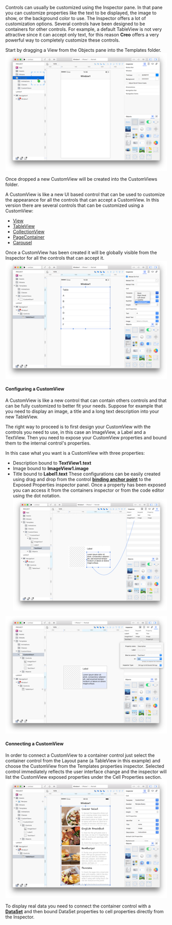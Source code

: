 Controls can usually be customized using the Inspector pane. In that pane you can customize properties like the text to be displayed, the image to show, or the background color to use. The Inspector offers a lot of customization options. Several controls have been designed to be containers for other controls. For example, a default TableView is not very attractive since it can accept only text, for this reason **Creo** offers a very powerful way to completely customize these controls.




Start by dragging a View from the Objects pane into the Templates folder.
![Creo](../images/creo/controls-customization.png)

Once dropped a new CustomView will be created into the CustomViews folder.

A CustomView is like a new UI based control that can be used to customize the appearance for all the controls that can accept a CustomView. In this version there are several controls that can be customized using a CustomView:
* [View](../classes/View.html)
* [TableView](../classes/TableView.html)
* [CollectionView](../classes/CollectionView.html)
* [PageContainer](../classes/PageContainer.html)
* [Carousel](../classes/Carousel.html)


Once a CustomView has been created it will be globally visible from the Inspector for all the controls that can accept it.
![Creo](../images/creo/controls-customization-2.png)

#### Configuring a CustomView
A CustomView is like a new control that can contain others controls and that can be fully customized to better fit your needs. Suppose for example that you need to display an image, a title and a long text description into your new TableView.


The right way to proceed is to first design your CustomView with the controls you need to use, in this case an ImageView, a Label and a TextView.
Then you need to expose your CustomView properties and bound them to the internal control's properties.

In this case what you want is a CustomView with three properties:
* Description bound to **TextView1.text**
* Image bound to **ImageView1.image**
* Title bound to **Label1.text**
These configurations can be easily created using drag and drop from the control **[binding anchor point](bindings.html)** to the Exposed Properties inspector panel.
Once a property has been exposed you can access it from the containers inspector or from the code editor using the dot notation.
![Creo](../images/creo/controls-customization-3.png)

![Creo](../images/creo/controls-customization-4.png)

#### Connecting a CustomView
In order to connect a CustomView to a container control just select the container control from the Layout pane (a TableView in this example) and choose the CustomView from the Templates properties inspector. Selected control immediately reflects the user interface change and the inspector will list the CustomView exposed properties under the Cell Properties section.
![Creo](../images/creo/controls-customization-5.png)

To display real data you need to connect the container control with a **[DataSet](dataset.html)** and then bound DataSet properties to cell properties directly from the Inspector.